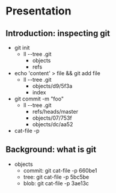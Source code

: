 # Presentation

## Introduction: inspecting git
- git init
  - ll --tree .git
    - objects
    - refs
- echo 'content' > file && git add file
  - ll --tree .git
    - objects/d9/5f3a
    - index
- git commit -m "foo"
  - ll --tree .git
    - refs/heads/master
    - objects/07/753f
    - objects/dc/aa52
- cat-file -p

## Background: what is git
- objects
  - commit: git cat-file -p 660be1
  - tree:   git cat-file -p 5bc5be
  - blob:   git cat-file -p 3ae13c
